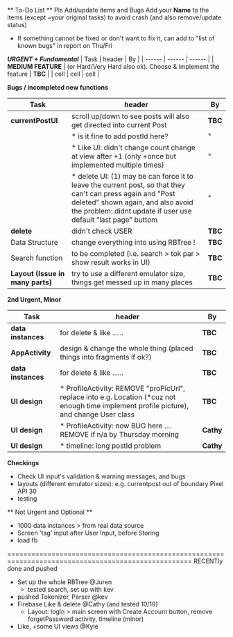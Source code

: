 ** To-Do List **
Pls Add/update items and Bugs
Add your **Name** to the items (except =your original tasks) to avoid crash     (and also remove/update status)

- If something cannot be fixed or don't want to fix it, can add to "list of known bugs" in report on Thu/Fri


_**URGENT + Fundamental**_
| Task | header | By |
| ------ | ------ | ------ |
| **MEDIUM FEATURE** | (or Hard/Very Hard also ok). Choose & implement the feature | **TBC** |
| cell | cell | cell |


**Bugs / incompleted new functions**

| Task | header | By |
| ------ | ------ | ------ |
| **currentPostUI** | scroll up/down to see posts will also get directed into current Post | **TBC** |
|  | * is it fine to add postId here? | " |
|  | * Like UI: didn't change count change at view after +1 (only +once but implemented multiple times) | " |
|  | * delete UI: (1) may be can force it to leave the current post, so that they can't can press again and "Post deleted" shown again, and also avoid the problem: didnt update if user use default "last page" buttom  | " |
| **delete** | didn't check USER | **TBC** |
| Data Structure | change everything into using RBTree ! | **TBC** |
| Search function | to be completed (i.e. search > tok par > show result works in UI) | **TBC** |
| **Layout (Issue in many parts)** | try to use a different emulator size, things get messed up in many places | **TBC** |


**2nd Urgent, Minor**

| Task | header | By |
| ------ | ------ | ------ |
| **data instances** | for delete & like ...... | **TBC** |
| **AppActivity** | design & change the whole thing (placed things into fragments if ok?) | **TBC** |
| **data instances** | for delete & like ...... | **TBC** |
| **UI design** | * ProfileActivity: REMOVE "proPicUrl", replace into e.g. Location (*cuz not enough time implement profile picture), and change User class | **TBC** |
| **UI design** | * ProfileActivity: now BUG here .... REMOVE if n/a by Thursday morning | **Cathy** |
| **UI design** | * timeline: long postId problem | **Cathy** |

 
**Checkings**
* Check UI input's validation & warning messages, and bugs
* layouts (different emulator sizes): e.g. currentpost out of boundary Pixel API 30  
* testing
   
    

** Not Urgent and Optional **

* 1000 data instances > from real data source
* Screen 'tag' input after User Input, before Storing 
* load fb



====================================================================================================
RECENTly done and pushed
* Set up the whole RBTree  @Juren
    * tested search, set up with kev
* pushed Tokenizer, Parser  @kev
* Firebase Like & delete @Cathy     (and tested 10/19)
    * Layout: logIn > main screen with Create Account button, remove forgetPassword activity, timeline (minor)
* Like, +some UI views @Kyle
    
